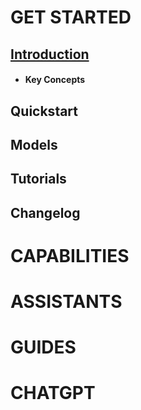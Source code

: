 # GET STARTED
## [Introduction](https://github.com/jo-aiden/OpenAI\GET%20STARTED\Introduction.md)
- #### Key Concepts

## Quickstart
## Models
## Tutorials
## Changelog

# CAPABILITIES

# ASSISTANTS

# GUIDES

# CHATGPT